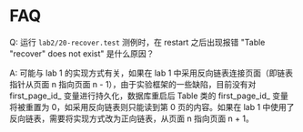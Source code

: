 # FAQ

Q: 运行 `lab2/20-recover.test` 测例时，在 restart 之后出现报错 "Table "recover" does not exist" 是什么原因？

A: 可能与 lab 1 的实现方式有关，如果在 lab 1 中采用反向链表连接页面（即链表指针从页面 n 指向页面 n - 1），由于实验框架的一些缺陷，目前没有对 first_page_id\_ 变量进行持久化，数据库重启后 Table 类的 first_page_id\_ 变量将被重置为 0，如采用反向链表则只能读到第 0 页的内容。如果在 lab 1 中使用了反向链表，需要将实现方式改为正向链表，从页面 n 指向页面 n + 1。
